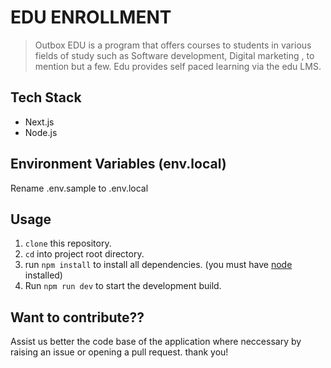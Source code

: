# EDU ENROLLMENT 
> Outbox EDU is a program that offers courses to students in various fields of study such as Software development, Digital marketing , to mention but a few. Edu provides self paced learning via the edu LMS.

## Tech Stack

* Next.js
* Node.js

## Environment Variables (env.local)

Rename .env.sample to .env.local

## Usage
1. `clone` this repository.
2. `cd` into project root directory.
3. run `npm install` to install all dependencies.
   (you must have [node](https://nodejs.org) installed)
4. Run `npm run dev` to start the development build.

## Want to contribute??
Assist us better the code base of the application where neccessary by raising an issue or opening a pull request. thank you!